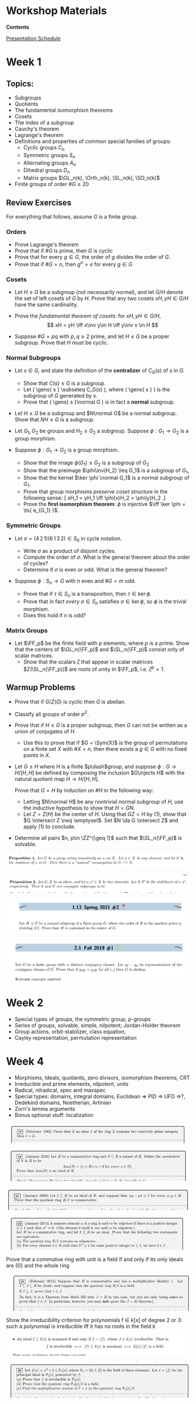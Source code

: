 # Workshop Materials

**Contents**

[Presentation Schedule](https://www.notion.so/df531651418e43a9918f8d6c0cc0c706)

# Week 1

## Topics:
- Subgroups
- Quotients
- The fundamental isomorphism theorems
- Cosets
- The index of a subgroup
- Cauchy's theorem
- Lagrange's theorem
- Definitions and properties of common special families of groups:
	- Cyclic groups $C_n$
	- Symmetric groups $S_n$
	- Alternating groups $A_n$
	- Dihedral groups $D_{n}$
	- Matrix groups $\GL_n(k), \Orth_n(k), \SL_n(k), \SO_n(k)$ 
- Finite groups of order $\# G \leq 20$

## Review Exercises 

For everything that follows, assume $G$ is a finite group.

### Orders

- Prove Lagrange's theorem
- Prove that if $\# G$ is prime, then $G$ is cyclic
- Prove that for every $g\in G$, the order of $g$ divides the order of $G$.
- Prove that if $\# G = n$, then $g^n = e$ for every $g\in G$

### Cosets

- Let $H\leq G$ be a subgroup (not necessarily normal), and let $G/H$ denote the set of left cosets of $G$ by $H$.
  Prove that any two cosets $xH, yH\in G/H$ have the same cardinality.

- Prove the *fundamental theorem of cosets*: for $xH, yH\in G/H$,
$$
xH = yH \iff x\inv y\in H \iff y\inv x \in H
$$
- Suppose $\# G = pq$ with $p, q\geq 2$ prime, and let $H\leq G$ be a proper subgroup.
  Prove that $H$ must be cyclic.

### Normal Subgroups

- Let $s\in G$, and state the definition of the **centralizer** of $C_G(s)$ of $s$ in $G$.
  - Show that $C(s) \leq G$ is a subgroup.
  - Let \( \gens{ s } \subseteq C_G(s)  \), where \( \gens{ s }  \) is the subgroup of $G$ generated by $s$.
  - Prove that \( \gens{ s }\normal G  \) is in fact a **normal** subgroup.

- Let $H\leq G$ be a subgroup and $N\normal G$ be a normal subgroup.
  Show that $NH \leq G$ is a subgroup.

- Let $G_1, G_2$ be groups and $H_2 \leq G_2$ a subgroup.
  Suppose $\phi: G_1\to G_2$ is a group morphism.

- Suppose $\phi: G_1 \to G_2$ is a group morphism.

  - Show that the image $\phi(G_1) \leq G_2$ is a subgroup of $G_2$
  - Show that the preimage $\phi\inv(H_2) \leq G_1$ is a subgroup of $G_1$, 
  - Show that the kernel $\ker \phi \normal G_1$ is a normal subgroup of $G_1$.
  - Prove that group morphisms *preserve coset structure* in the following sense:
  \[
  xH_1 = yH_1 \iff \phi(x)H_2 = \phi(y)H_2
  .\]
  - Prove the **first isomorphism theorem**: 
  $\phi$ is injective $\iff \ker \phi = \ts{ e_{G_1} }$.

### Symmetric Groups

- Let $\sigma = (4\, 2\, 1)(6\, 1\, 3\, 2) \in S_6$ in cycle notation.
  - Write $\sigma$ as a product of disjoint cycles.
  - Compute the order of $\sigma$.
    What is the general theorem about the order of cycles?
  - Determine if $\sigma$ is even or odd.
    What is the general theorem?

- Suppose $\phi: S_n \to G$ with $n$ even and $\# G = m$ odd.
  - Prove that if $\tau \in S_n$ is a transposition, then $\tau \in \ker \phi$.
  - Prove that in fact *every* $\sigma \in S_n$ satisfies $\sigma \in \ker \phi$, so $\phi$ is the trivial morphism.
  - Does this hold if $n$ is odd?

### Matrix Groups

- Let $\FF_p$ be the finite field with $p$ elements, where $p$ is a prime.
  Show that the centers of $\GL_n(\FF_p)$ and $\SL_n(\FF_p)$ consist only of scalar matrices.
  - Show that the scalars $\zeta$ that appear in scalar matrices $Z(\SL_n(\FF_p))$ are roots of unity in $\FF_p$, i.e. $\zeta^p = 1$.

## Warmup Problems

- Prove that if $G/Z(G)$ is cyclic then $G$ is abelian.

- Classify all groups of order $p^2$.

- Prove that if $H\leq G$ is a proper subgroup, then $G$ can not be written as a union of conjugates of $H$.

  - Use this to prove that if $G = \Sym(X)$ is the group of permutations on a finite set $X$ with $\# X = n$, then there exists a $g\in G$ with no fixed points in $X$.

- Let $G\leq H$ where $H$ is a finite $p\dash$group, and suppose $\phi: G\to H / [H, H]$ be defined by composing the inclusion $G\injects H$ with the natural quotient map $H \to H/[H, H]$.

  Prove that $G= H$ by induction on $\# H$ in the following way:

  - Letting $N\normal H$ be any nontrivial normal subgroup of $H$, use the inductive hypothesis to show that $H = GN$.
  - Let $Z = Z(H)$ be the center of $H$.
  Using that $GZ = H$ by (1), show that $G \intersect Z \neq \emptyset$.
  Set $N \da G \intersect Z$ and apply (1) to conclude.

- Determine all pairs $n, p\in \ZZ^{\geq 1}$ such that $\SL_n(\FF_p)$ is solvable.


![Workshop%20Materials%2022af9a14367c44e585cb4aefe9e11862/Untitled%2011.png](attachments/Untitled%2011.png)

![Workshop%20Materials%2022af9a14367c44e585cb4aefe9e11862/Untitled%2012.png](attachments/Untitled%2012.png)

![Workshop%20Materials%2022af9a14367c44e585cb4aefe9e11862/Untitled%2013.png](attachments/Untitled%2013.png)

![Workshop%20Materials%2022af9a14367c44e585cb4aefe9e11862/Untitled%2014.png](attachments/Untitled%2014.png)

# Week 2

- Special types of groups, the symmetric group, p-groups
- Series of groups, solvable, simple, nilpotent; Jordan-Holder theorem
- Group actions, orbit-stabilizer, class equation,
- Cayley representation, permutation representation

# Week 4

- Morphisms, Ideals, quotients, zero divisors, isomorphism theorems, CRT
- Irreducible and prime elements, nilpotent, units
- Radical, nilradical, spec and maxspec
- Special types: domains, integral domains, Euclidean ⇒ PID ⇒ UFD ⇒?, Dedekind domains, Noetherian, Artinian
- Zorn's lemma arguments
- Bonus optional stuff: localization

![Workshop%20Materials%2022af9a14367c44e585cb4aefe9e11862/Untitled%2015.png](attachments/Untitled%2015.png)

![Workshop%20Materials%2022af9a14367c44e585cb4aefe9e11862/Untitled%2016.png](attachments/Untitled%2016.png)

![Workshop%20Materials%2022af9a14367c44e585cb4aefe9e11862/Untitled%2017.png](attachments/Untitled%2017.png)

![Workshop%20Materials%2022af9a14367c44e585cb4aefe9e11862/Untitled%2018.png](attachments/Untitled%2018.png)

Prove that a commutive ring with unit is a field if and only if its only ideals are {0} and the whole ring

![Workshop%20Materials%2022af9a14367c44e585cb4aefe9e11862/Untitled%2019.png](attachments/Untitled%2019.png)

Show the irreducibility criterion for polynomials f ∈ k[x] of degree 2 or 3: such a polynomial is irreducible iff it has no roots in the field k

![Workshop%20Materials%2022af9a14367c44e585cb4aefe9e11862/Untitled%2020.png](attachments/Untitled%2020.png)

![Workshop%20Materials%2022af9a14367c44e585cb4aefe9e11862/Untitled%2021.png](attachments/Untitled%2021.png)



